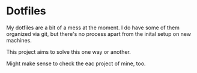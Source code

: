 # Dotfiles

My dotfiles are a bit of a mess at the moment. I do have some of them organized via git, but there's no process apart from the inital setup on new machines.

This project aims to solve this one way or another.

Might make sense to check the eac project of mine, too.
